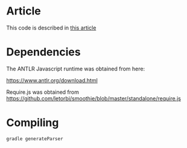 # Article

This code is described in [this article](http://tomassetti.me/antlr-and-the-web/)

# Dependencies

The ANTLR Javascript runtime was obtained from here:

https://www.antlr.org/download.html

Require.js was obtained from https://github.com/letorbi/smoothie/blob/master/standalone/require.js

# Compiling

```bash
gradle generateParser
```

